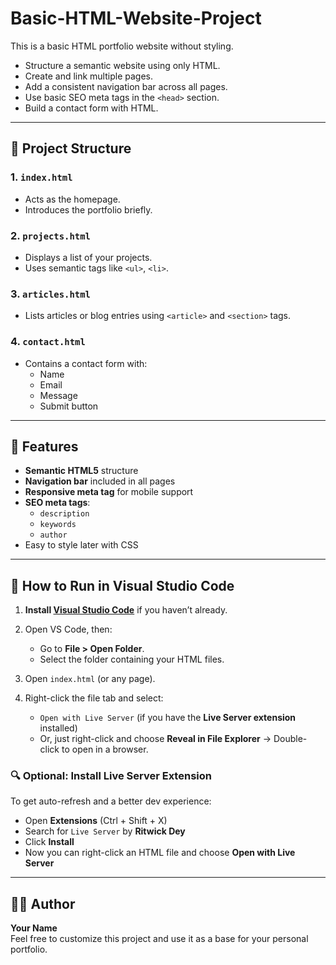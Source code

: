 # Basic-HTML-Website-Project
This is a basic HTML portfolio website without styling.
- Structure a semantic website using only HTML.
- Create and link multiple pages.
- Add a consistent navigation bar across all pages.
- Use basic SEO meta tags in the `<head>` section.
- Build a contact form with HTML.

---

## 📁 Project Structure
### 1. `index.html`
- Acts as the homepage.
- Introduces the portfolio briefly.

### 2. `projects.html`
- Displays a list of your projects.
- Uses semantic tags like `<ul>`, `<li>`.

### 3. `articles.html`
- Lists articles or blog entries using `<article>` and `<section>` tags.

### 4. `contact.html`
- Contains a contact form with:
  - Name
  - Email
  - Message
  - Submit button

---

## 🚀 Features

- **Semantic HTML5** structure
- **Navigation bar** included in all pages
- **Responsive meta tag** for mobile support
- **SEO meta tags**:
  - `description`
  - `keywords`
  - `author`
- Easy to style later with CSS

---

## 🧪 How to Run in Visual Studio Code

1. **Install [Visual Studio Code](https://code.visualstudio.com/)** if you haven’t already.

2. Open VS Code, then:
   - Go to **File > Open Folder**.
   - Select the folder containing your HTML files.

3. Open `index.html` (or any page).

4. Right-click the file tab and select:
   - `Open with Live Server` (if you have the **Live Server extension** installed)
   - Or, just right-click and choose **Reveal in File Explorer** → Double-click to open in a browser.

### 🔍 Optional: Install Live Server Extension

To get auto-refresh and a better dev experience:

- Open **Extensions** (Ctrl + Shift + X)
- Search for `Live Server` by **Ritwick Dey**
- Click **Install**
- Now you can right-click an HTML file and choose **Open with Live Server**

---

## 👨‍💻 Author

**Your Name**  
Feel free to customize this project and use it as a base for your personal portfolio.
